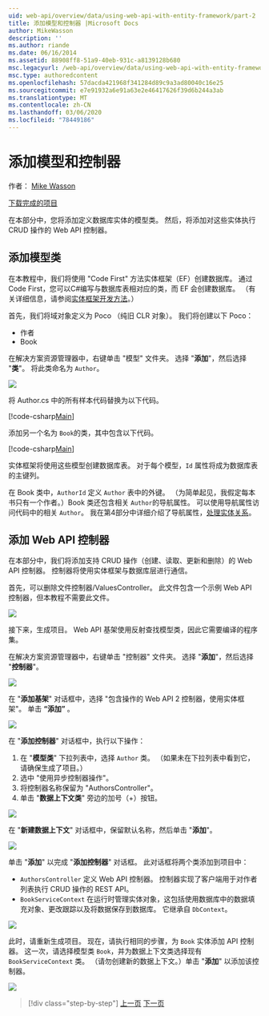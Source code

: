 ```yaml
---
uid: web-api/overview/data/using-web-api-with-entity-framework/part-2
title: 添加模型和控制器 |Microsoft Docs
author: MikeWasson
description: ''
ms.author: riande
ms.date: 06/16/2014
ms.assetid: 88908ff8-51a9-40eb-931c-a8139128b680
msc.legacyurl: /web-api/overview/data/using-web-api-with-entity-framework/part-2
msc.type: authoredcontent
ms.openlocfilehash: 57dacda421968f341284d89c9a3ad80040c16e25
ms.sourcegitcommit: e7e91932a6e91a63e2e46417626f39d6b244a3ab
ms.translationtype: MT
ms.contentlocale: zh-CN
ms.lasthandoff: 03/06/2020
ms.locfileid: "78449186"
---
```

# <a name="add-models-and-controllers"></a>添加模型和控制器

作者： [Mike Wasson](https://github.com/MikeWasson)

[下载完成的项目](https://github.com/MikeWasson/BookService)

在本部分中，您将添加定义数据库实体的模型类。 然后，将添加对这些实体执行 CRUD 操作的 Web API 控制器。

## <a name="add-model-classes"></a>添加模型类

在本教程中，我们将使用 "Code First" 方法实体框架（EF）创建数据库。 通过 Code First，您可以C#编写与数据库表相对应的类，而 EF 会创建数据库。 （有关详细信息，请参阅[实体框架开发方法](https://msdn.microsoft.com/library/ms178359%28v=vs.110%29.aspx#dbfmfcf)。）

首先，我们将域对象定义为 Poco （纯旧 CLR 对象）。 我们将创建以下 Poco：

- 作者
- Book

在解决方案资源管理器中，右键单击 "模型" 文件夹。 选择 "**添加**"，然后选择 "**类**"。 将此类命名为 `Author`。

![](part-2/_static/image1.png)

将 Author.cs 中的所有样本代码替换为以下代码。

[!code-csharp[Main](part-2/samples/sample1.cs)]

添加另一个名为 `Book`的类，其中包含以下代码。

[!code-csharp[Main](part-2/samples/sample2.cs)]

实体框架将使用这些模型创建数据库表。 对于每个模型，`Id` 属性将成为数据库表的主键列。

在 Book 类中，`AuthorId` 定义 `Author` 表中的外键。 （为简单起见，我假定每本书只有一个作者。）Book 类还包含相关 `Author`的导航属性。 可以使用导航属性访问代码中的相关 `Author`。 我在第4部分中详细介绍了导航属性，[处理实体关系](part-4.md)。

## <a name="add-web-api-controllers"></a>添加 Web API 控制器

在本部分中，我们将添加支持 CRUD 操作（创建、读取、更新和删除）的 Web API 控制器。 控制器将使用实体框架与数据库层进行通信。

首先，可以删除文件控制器/ValuesController。 此文件包含一个示例 Web API 控制器，但本教程不需要此文件。

![](part-2/_static/image2.png)

接下来，生成项目。 Web API 基架使用反射查找模型类，因此它需要编译的程序集。

在解决方案资源管理器中，右键单击 "控制器" 文件夹。 选择 "**添加**"，然后选择 "**控制器**"。

![](part-2/_static/image3.png)

在 "**添加基架**" 对话框中，选择 "包含操作的 Web API 2 控制器，使用实体框架"。 单击 **“添加”** 。

![](part-2/_static/image4.png)

在 "**添加控制器**" 对话框中，执行以下操作：

1. 在 "**模型类**" 下拉列表中，选择 `Author` 类。 （如果未在下拉列表中看到它，请确保生成了项目。）
2. 选中 "使用异步控制器操作"。
3. 将控制器名称保留为 &quot;AuthorsController&quot;。
4. 单击 "**数据上下文类**" 旁边的加号（+）按钮。

![](part-2/_static/image5.png)

在 "**新建数据上下文**" 对话框中，保留默认名称，然后单击 "**添加**"。

![](part-2/_static/image6.png)

单击 "**添加**" 以完成 "**添加控制器**" 对话框。 此对话框将两个类添加到项目中：

- `AuthorsController` 定义 Web API 控制器。 控制器实现了客户端用于对作者列表执行 CRUD 操作的 REST API。
- `BookServiceContext` 在运行时管理实体对象，这包括使用数据库中的数据填充对象、更改跟踪以及将数据保存到数据库。 它继承自 `DbContext`。

![](part-2/_static/image7.png)

此时，请重新生成项目。 现在，请执行相同的步骤，为 `Book` 实体添加 API 控制器。 这一次，请选择模型类 `Book`，并为数据上下文类选择现有 `BookServiceContext` 类。 （请勿创建新的数据上下文。）单击 "**添加**" 以添加该控制器。

![](part-2/_static/image8.png)

> [!div class="step-by-step"]
> [上一页](part-1.md)
> [下一页](part-3.md)
